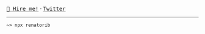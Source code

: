 <p align="center">

[<kbd>📝 Hire me!</kbd>](https://github.com/renatorib/curriculum-vitae)
· [<kbd>Twitter</kbd>](https://x.com/renatoribz)

</p>


---

```shell
~> npx renatorib
```


